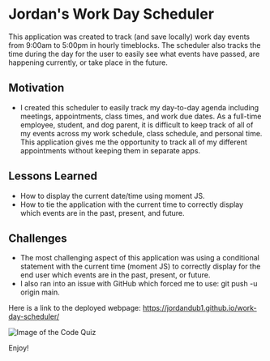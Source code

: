 # Jordan's Work Day Scheduler

This application was created to track (and save locally) work day events from 9:00am to 5:00pm in hourly timeblocks. The scheduler also tracks the time during the day for the user to easily see what events have passed, are happening currently, or take place in the future. 

## Motivation

* I created this scheduler to easily track my day-to-day agenda including meetings, appointments, class times, and work due dates. As a full-time employee, student, and dog parent, it is difficult to keep track of all of my events across my work schedule, class schedule, and personal time. This application gives me the opportunity to track all of my different appointments without keeping them in separate apps. 

## Lessons Learned

* How to display the current date/time using moment JS. 
* How to tie the application with the current time to correctly display which events are in the past, present, and future. 
  
## Challenges

* The most challenging aspect of this application was using a conditional statement with the current time (moment JS) to correctly display for the end user which events are in the past, present, or future.
* I also ran into an issue with GitHub which forced me to use: git push -u origin main.
  
Here is a link to the deployed webpage: https://jordandub1.github.io/work-day-scheduler/

![Image of the Code Quiz](https://jordandub1.github.io/work-day-scheduler/assets/images/screenshot.png)

Enjoy!